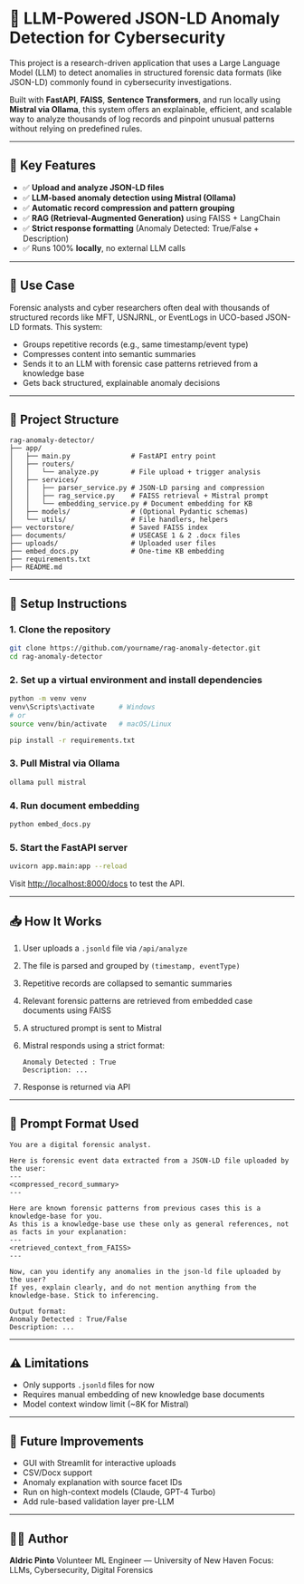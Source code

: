# 🔐 LLM-Powered JSON-LD Anomaly Detection for Cybersecurity

This project is a research-driven application that uses a Large Language Model (LLM) to detect anomalies in structured forensic data formats (like JSON-LD) commonly found in cybersecurity investigations.

Built with **FastAPI**, **FAISS**, **Sentence Transformers**, and run locally using **Mistral via Ollama**, this system offers an explainable, efficient, and scalable way to analyze thousands of log records and pinpoint unusual patterns without relying on predefined rules.

---

## 📌 Key Features

* ✅ **Upload and analyze JSON-LD files**
* ✅ **LLM-based anomaly detection using Mistral (Ollama)**
* ✅ **Automatic record compression and pattern grouping**
* ✅ **RAG (Retrieval-Augmented Generation)** using FAISS + LangChain
* ✅ **Strict response formatting** (Anomaly Detected: True/False + Description)
* ✅ Runs 100% **locally**, no external LLM calls

---

## 🧠 Use Case

Forensic analysts and cyber researchers often deal with thousands of structured records like MFT, USNJRNL, or EventLogs in UCO-based JSON-LD formats. This system:

* Groups repetitive records (e.g., same timestamp/event type)
* Compresses content into semantic summaries
* Sends it to an LLM with forensic case patterns retrieved from a knowledge base
* Gets back structured, explainable anomaly decisions

---

## 📁 Project Structure

```
rag-anomaly-detector/
├── app/
│   ├── main.py               # FastAPI entry point
│   ├── routers/
│   │   └── analyze.py        # File upload + trigger analysis
│   ├── services/
│   │   ├── parser_service.py # JSON-LD parsing and compression
│   │   ├── rag_service.py    # FAISS retrieval + Mistral prompt
│   │   └── embedding_service.py # Document embedding for KB
│   ├── models/               # (Optional Pydantic schemas)
│   └── utils/                # File handlers, helpers
├── vectorstore/              # Saved FAISS index
├── documents/                # USECASE 1 & 2 .docx files
├── uploads/                  # Uploaded user files
├── embed_docs.py             # One-time KB embedding
├── requirements.txt
├── README.md
```

---

## 🚀 Setup Instructions

### 1. Clone the repository

```bash
git clone https://github.com/yourname/rag-anomaly-detector.git
cd rag-anomaly-detector
```

### 2. Set up a virtual environment and install dependencies

```bash
python -m venv venv
venv\Scripts\activate      # Windows
# or
source venv/bin/activate   # macOS/Linux

pip install -r requirements.txt
```

### 3. Pull Mistral via Ollama

```bash
ollama pull mistral
```

### 4. Run document embedding

```bash
python embed_docs.py
```

### 5. Start the FastAPI server

```bash
uvicorn app.main:app --reload
```

Visit [http://localhost:8000/docs](http://localhost:8000/docs) to test the API.

---

## 📥 How It Works

1. User uploads a `.jsonld` file via `/api/analyze`
2. The file is parsed and grouped by `(timestamp, eventType)`
3. Repetitive records are collapsed to semantic summaries
4. Relevant forensic patterns are retrieved from embedded case documents using FAISS
5. A structured prompt is sent to Mistral
6. Mistral responds using a strict format:

   ```
   Anomaly Detected : True
   Description: ...
   ```
7. Response is returned via API

---

## 📌 Prompt Format Used

```
You are a digital forensic analyst.

Here is forensic event data extracted from a JSON-LD file uploaded by the user:
---
<compressed_record_summary>
---

Here are known forensic patterns from previous cases this is a knowledge-base for you.
As this is a knowledge-base use these only as general references, not as facts in your explanation:
---
<retrieved_context_from_FAISS>
---

Now, can you identify any anomalies in the json-ld file uploaded by the user?
If yes, explain clearly, and do not mention anything from the knowledge-base. Stick to inferencing.

Output format:
Anomaly Detected : True/False
Description: ...
```

---

## ⚠️ Limitations

* Only supports `.jsonld` files for now
* Requires manual embedding of new knowledge base documents
* Model context window limit (\~8K for Mistral)

---

## 🔮 Future Improvements

* GUI with Streamlit for interactive uploads
* CSV/Docx support
* Anomaly explanation with source facet IDs
* Run on high-context models (Claude, GPT-4 Turbo)
* Add rule-based validation layer pre-LLM

---

## 👨‍💻 Author

**Aldric Pinto**
Volunteer ML Engineer — University of New Haven
Focus: LLMs, Cybersecurity, Digital Forensics
